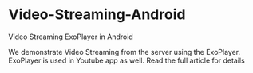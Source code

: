 # Video-Streaming-Android
Video Streaming ExoPlayer in Android


We demonstrate Video Streaming from the server using the ExoPlayer. ExoPlayer is used in Youtube app as well. Read the full article for details
